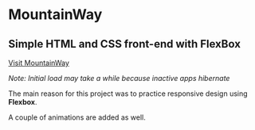 # MountainWay
## Simple HTML and CSS front-end with FlexBox

<a href="https://mountain-way.herokuapp.com/" target="_blank">Visit MountainWay</a>

*Note: Initial load may take a while because inactive apps hibernate*


The main reason for this project was to practice responsive design using **Flexbox**. 

A couple of animations are added as well.
